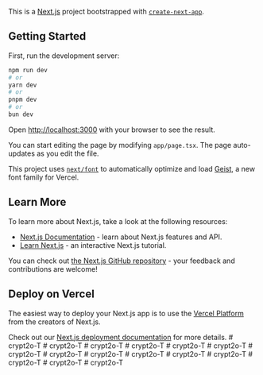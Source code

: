 This is a [Next.js](https://nextjs.org) project bootstrapped with [`create-next-app`](https://nextjs.org/docs/app/api-reference/cli/create-next-app).

## Getting Started

First, run the development server:

```bash
npm run dev
# or
yarn dev
# or
pnpm dev
# or
bun dev
```

Open [http://localhost:3000](http://localhost:3000) with your browser to see the result.

You can start editing the page by modifying `app/page.tsx`. The page auto-updates as you edit the file.

This project uses [`next/font`](https://nextjs.org/docs/app/building-your-application/optimizing/fonts) to automatically optimize and load [Geist](https://vercel.com/font), a new font family for Vercel.

## Learn More

To learn more about Next.js, take a look at the following resources:

- [Next.js Documentation](https://nextjs.org/docs) - learn about Next.js features and API.
- [Learn Next.js](https://nextjs.org/learn) - an interactive Next.js tutorial.

You can check out [the Next.js GitHub repository](https://github.com/vercel/next.js) - your feedback and contributions are welcome!

## Deploy on Vercel

The easiest way to deploy your Next.js app is to use the [Vercel Platform](https://vercel.com/new?utm_medium=default-template&filter=next.js&utm_source=create-next-app&utm_campaign=create-next-app-readme) from the creators of Next.js.

Check out our [Next.js deployment documentation](https://nextjs.org/docs/app/building-your-application/deploying) for more details.
#   c r y p t 2 o - T  
 #   c r y p t 2 o - T  
 #   c r y p t 2 o - T  
 #   c r y p t 2 o - T  
 #   c r y p t 2 o - T  
 #   c r y p t 2 o - T  
 #   c r y p t 2 o - T  
 #   c r y p t 2 o - T  
 #   c r y p t 2 o - T  
 #   c r y p t 2 o - T  
 #   c r y p t 2 o - T  
 #   c r y p t 2 o - T  
 #   c r y p t 2 o - T  
 #   c r y p t 2 o - T  
 #   c r y p t 2 o - T  
 